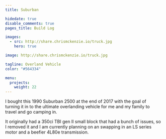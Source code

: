 ```yaml
---
title: Suburban

hidedate: true
disable_comments: true
pages_title: Build Log

images:
  - src: http://share.chrismckenzie.io/truck.jpg
    hero: true

image: http://share.chrismckenzie.io/truck.jpg

tagline: Overland Vehicle
color: "#564334"

menu:
  projects:
    weight: 22
---
```


I bought this 1990 Suburban 2500 at the end of 2017 with the goal of turning it
in to the ultimate overlanding vehicle for me and my family to travel and go
camping in. 

It originally had a 350ci TBI gen II small block that had a bunch of issues, so I removed it
and I am currently planning on an swapping in an LS series motor and a beefier 
4L80e transmission.
